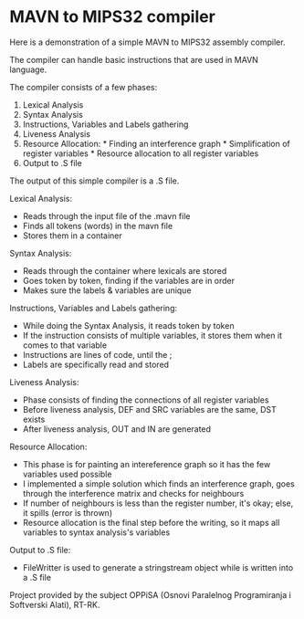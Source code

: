 # MAVN to MIPS32 compiler

Here is a demonstration of a simple MAVN to MIPS32 assembly compiler.

The compiler can handle basic instructions that are used in MAVN language.

The compiler consists of a few phases:
  1. Lexical Analysis
  2. Syntax Analysis
  3. Instructions, Variables and Labels gathering
  4. Liveness Analysis
  5. Resource Allocation:
    * Finding an interference graph
    * Simplification of register variables
    * Resource allocation to all register variables
  6. Output to .S file

The output of this simple compiler is a .S file. 

Lexical Analysis: 
  - Reads through the input file of the .mavn file
  - Finds all tokens (words) in the mavn file
  - Stores them in a container

Syntax Analysis:
  - Reads through the container where lexicals are stored
  - Goes token by token, finding if the variables are in order
  - Makes sure the labels & variables are unique

Instructions, Variables and Labels gathering:
  - While doing the Syntax Analysis, it reads token by token
  - If the instruction consists of multiple variables, it stores them when it comes to that variable
  - Instructions are lines of code, until the ; 
  - Labels are specifically read and stored

Liveness Analysis:
  - Phase consists of finding the connections of all register variables
  - Before liveness analysis, DEF and SRC variables are the same, DST exists
  - After liveness analysis, OUT and IN are generated

Resource Allocation:
  - This phase is for painting an intereference graph so it has the few variables used possible
  - I implemented a simple solution which finds an interference graph, goes through the interference matrix and checks for neighbours
  - If number of neighbours is less than the register number, it's okay; else, it spills (error is thrown)
  - Resource allocation is the final step before the writing, so it maps all variables to syntax analysis's variables

Output to .S file:
  - FileWritter is used to generate a stringstream object while is written into a .S file


Project provided by the subject OPPiSA (Osnovi Paralelnog Programiranja i Softverski Alati), RT-RK.
